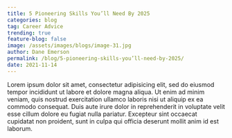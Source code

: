 ```yaml
---
title: 5 Pioneering Skills You’ll Need By 2025
categories: blog
tag: Career Advice
trending: true
feature-blog: false
image: /assets/images/blogs/image-31.jpg
author: Dane Emerson
permalink: /blog/5-pioneering-skills-you’ll-need-by-2025/
date: 2021-11-14
---
```


Lorem ipsum dolor sit amet, consectetur adipisicing elit, sed do eiusmod tempor incididunt ut labore et dolore magna aliqua. Ut enim ad minim veniam, quis nostrud exercitation ullamco laboris nisi ut aliquip ex ea commodo consequat. Duis aute irure dolor in reprehenderit in voluptate velit esse cillum dolore eu fugiat nulla pariatur. Excepteur sint occaecat cupidatat non proident, sunt in culpa qui officia deserunt mollit anim id est laborum.
